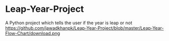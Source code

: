 # Leap-Year-Project
A Python project which tells the user if the year is leap or not
https://github.com/jawadkhanpk/Leap-Year-Project/blob/master/Leap-Year-Flow-Chart/download.png
